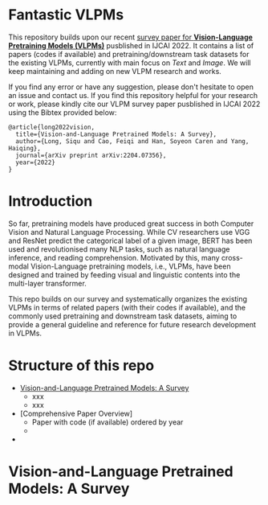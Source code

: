 # Fantastic VLPMs
This repository builds upon our recent [survey paper for **Vision-Language Pretraining Models (VLPMs)**](https://arxiv.org/pdf/2204.07356.pdf) pusblished in IJCAI 2022. It contains a list of papers (codes if available) and pretraining/downstream task datasets for the existing VLPMs, currently with main focus on *Text* and *Image*. We will keep maintaining and adding on new VLPM research and works. 

If you find any error or have any suggestion, please don't hesitate to open an issue and contact us.
If you find this repository helpful for your research or work, please kindly cite our VLPM survey paper pusblished in IJCAI 2022 using the Bibtex provided below:

```
@article{long2022vision,
  title={Vision-and-Language Pretrained Models: A Survey},
  author={Long, Siqu and Cao, Feiqi and Han, Soyeon Caren and Yang, Haiqing},
  journal={arXiv preprint arXiv:2204.07356},
  year={2022}
}
```

# Introduction
So far, pretraining models have produced great success in both Computer Vision and Natural Language Processing. While CV researchers use VGG and ResNet predict the categorical label of a given image, BERT has been used and revolutionised many NLP tasks, such as natural language inference, and reading comprehension. Motivated by this, many cross-modal Vision-Language pretraining models, i.e., VLPMs, have been designed and trained by feeding visual and linguistic contents into the multi-layer transformer.

This repo builds on our survey and systematically organizes the existing VLPMs in terms of related papers (with their codes if available), and the commonly used pretraining and downstream task datasets, aiming to provide a general guideline and reference for future research development in VLPMs. 


# Structure of this repo
- [Vision-and-Language Pretrained Models: A Survey](https://github.com/usydnlp/Fantastic_VLPMs/blob/main/README.md#vision-and-language-pretrained-models-a-survey)
  - xxx
  - xxx
- [Comprehensive Paper Overview]
  - Paper with code (if available) ordered by year
  - 
- 

# Vision-and-Language Pretrained Models: A Survey
